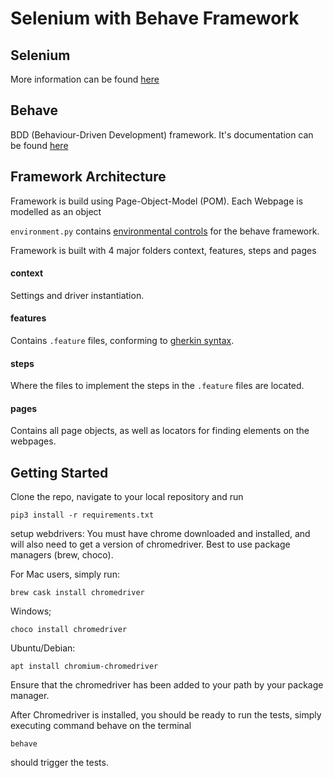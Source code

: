 # Selenium with Behave Framework

## Selenium

More information can be found [here](https://www.seleniumhq.org/)

## Behave

BDD (Behaviour-Driven Development) framework.
It's documentation can be found [here](https://behave.readthedocs.io/en/latest/)

## Framework Architecture

Framework is build using Page-Object-Model (POM). 
Each Webpage is modelled as an object

`environment.py` contains [environmental controls](https://behave.readthedocs.io/en/latest/tutorial.html#environmental-controls) for the behave framework.

Framework is built with 4 major folders context, features, steps and pages

#### context

Settings and driver instantiation.

#### features

Contains `.feature` files, conforming to [gherkin syntax](https://behave.readthedocs.io/en/latest/philosophy.html#the-gherkin-language).

#### steps

Where the files to implement the steps in the `.feature` files are located.

#### pages

Contains all page objects, as well as locators for finding elements on the webpages.


## Getting Started

Clone the repo, navigate to your local repository and run 

`pip3 install -r requirements.txt`

setup webdrivers:
You must have chrome downloaded and installed, and will also need to get a version of chromedriver.
Best to use package managers (brew, choco).

For Mac users, simply run:

`brew cask install chromedriver`

Windows;

`choco install chromedriver`

Ubuntu/Debian:

`apt install chromium-chromedriver`

Ensure that the chromedriver has been added to your path by your package manager.

After Chromedriver is installed, you should be ready to run the tests, simply executing command behave on the terminal

`behave`

should trigger the tests.